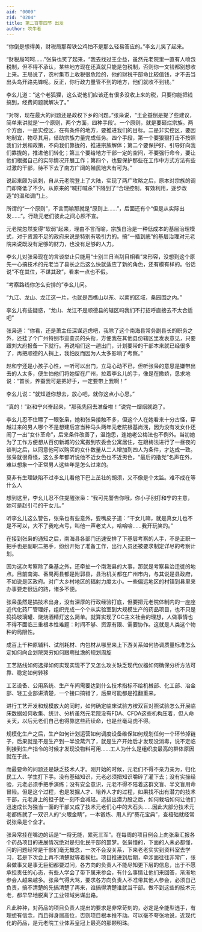 ```yaml
---
aid: "0009"
zid: "0204"
title: 第二百零四节 出发
author: 吹牛者
---
```


“你倒是想得美，财税局那帮铁公鸡怕不是那么轻易答应的。”李幺儿笑了起来。



“财税局呵呵……”张枭也笑了起来，“我去找过王企益，虽然元老院里一直有人喷包税制，但不得不承认，某些地方现在还真就只能是包税制，否则你一文钱都别想收上来。王局说了，农村集市上收税很危险的，他的财税干部命比较值钱，才不去当出头鸟开路先锋呢。反正，你行政力量管不到的地方，他们就收不到钱。”

李幺儿道：“这个老狐狸，这么说他们应该还有很多没收上来的税，只要你能把钱搞到，经费问题就解决了。”

“对呀，现在最大的问题还是政权下乡的问题。”张枭说，“王企益倒是提了些建议，简单来讲就是‘一个原则，两个方面，四种手段’。一个原则，就是要砸烂宗族。两个方面，一是实控区，在有条件的地方，要推进我们的目标。二是非实控区，要因地制宜，物尽其用，借助宗族力量完成任务。四个手段，第一个要狠狠打击不按照我们计划和政策，不向我们靠拢的，推进宗族解体；第二个要保护好、引导好向我们靠拢的，推进他们转化；第三个要给地方干部一定的空间，不要强行命令，要让他们根据自己的实际情况开展工作；第四个，也要保护那些在工作中方式方法有些过激的干部，待不下去了南方广阔的殖民地大有可为。”

说起来颇为讽刺，自从元老院登上了大陆，实现了两广攻略之后，原本对宗族的调门却降低了不少。从原来的“喊打喊杀”下降到了“合理控制，有效利用，逐步改造”的温和调门上。

所谓的“一个原则”，不言而喻那就是“原则上……”，后面还有个“但是从实际出发……”。行政元老们彼此之间心照不宣。

元老院忽然变得“软弱”起来，理由不言而喻，宗族自治是一种低成本的基层治理模式，对于资源不足的政府来说是特别有吸引力的。搞“一插到底”的基层治理对元老院来说既没有足够的财力，也没有足够的人力。

李幺儿对张枭现在的言谈举止只能用“士别三日当刮目相看”来形容，没想到这个原先一心搞技术的元老当了县长之后这么快就适应了新的角色，还有模有样的。俗话说“不在其位，不谋其政”，看来一点也不假。

“考察路线你怎么安排的”李幺儿问。

“九江、龙山、龙江这一片，也就是西樵山以东、以南的区域，桑园围之内。”

李幺儿有些疑惑，“龙山、龙江不是顺德县的辖区吗我们不打招呼直接去不太合适吧”

张枭道：“你看，还是萧主任深谋远虑吧，我除了这个南海县常务副县长的职务之外，还挂了个广州特别市巡查员的头衔，方便我在其他县份辖区里发表意见，只要跟刘大府报备一下就行。再说咱们这一趟出门，计划要带的干部本来就已经很多了，再把顺德的人捎上，我怕反而因为人太多影响了考察。”

赵和宁还是小孩子心性，一听可以出门，立马心动不已，但听张枭的意思是嫌带出去的人太多，便生怕他们将她留在广州，拉着李幺儿的手，像是在撒娇，恳求地说：“首长，养蚕我可是把好手，一定要带上我啊！”

李幺儿说：“就知道你想去，放心吧，就你这点小心思。”

“真的！”赵和宁兴奋起来，“那我先回去准备啦！”说完一熘烟就跑了。

李幺儿忍不住瞟了一眼张枭，她和张枭接触不多，但这个人在她看来十分古怪，穿越过来的男人哪个不是想建后宫当种马头两年元老院根基尚浅，因为没有发女仆还闹了一出“女仆革命”，后来条件改善了，温饱思，连她老公梅法也不例外。当初她为了工作方便想从百仞新城的公寓搬到农委会公寓居住，在跟梅法进行了一昼夜的谈判之后，以同意他可以购买的女仆数量从二人增加到四人为条件，才达成一致。张枭就很奇怪，这么多年都听说他不近女色也不近男色，“最后的撸党”名声在外，难以想象一个正常男人这些年是怎么过来的。

莫非有生理缺陷不过李幺儿看他下巴上茁壮的胡须，又不像是个太监。难不成在等什么人

想到这里，李幺儿忍不住提醒张枭：“我可先警告你哦，你小子别打和宁的主意，她可是赵引弓的干女儿。”

听李幺儿这么警告，张枭也有些意外，耍嘴皮子道：“干女儿嘛，就是真女儿也不是不可以，大不了我吃点亏，叫他一声老丈人，哈哈哈……我开玩笑的。”

在接到张枭的通知之后，南海县各部门迅速安排了下基层考察的人手，不是正职一把手也是副职二把手，纷纷开始了准备工作，出行人员还被要求制定详尽的考察计划。

因为这次考察除了桑基之外，还牵扯一个南海县的大事，那就是考察县治迁徙的地点。目前南海、番禺两县都是附郭县，县治机关都在广州市内，与其说是县政府，不如说是区政府。对广大乡村地区的辐射力度太小。一些偏远地区的村镇到县里来办事要走很远的路，诸多不便。

张枭虽然是搞技术出身，没有深厚的行政经验打底，但要把元老院体制内的一座座近代化药厂管理好，组织完成一个个从实验室到大规模生产的药品项目，也不只是捣捣玻璃罐、烧烧酒精灯这么简单。就算实现了GC主义社会的理想，人做事情也不得不面临三重根本性难题：时间不够、资源有限、需要协作。这就是人类这个物种的局限性。

成百上千种原辅料、试剂耗材、内包材从哪里来上下游关系如何协调质量标准怎么定如何向企划院哭穷如何跟瞎扯澹的规划周旋

工艺路线如何选择如何实现实现不了又怎么攻关缺乏现代仪器如何确保分析方法可靠、稳定如何转移

工艺设备、公用系统、生产车间需要达到什么技术指标不给机械部、化工部、冶金部、轻工业部讲清楚，一个接口搞错了，后果可能都是推翻重来。

进行工艺开发和规模放大的同时，如何确定临床试验方桉双盲对照试验怎么开展临床数据如何收集、统计、分析虽然元老院没有FDA、CFDA这些机构压着，但人命关天，以后元老们自己也得靠这些药续命，也是丝毫马虎不得。

规模化生产之后，生产如何计划运营如何调度设备维保如何规划任何一个环节掉链子，后果就是不是生产到一半没蒸汽了，就是生产开始后才发现没消毒，说不定临到接到生产指令的时候才发现没物料可用……工人为什么是组织度最高的群体原因就在于此。

而最要命的问题还是缺乏技术人才。刚开始的时候，元老们不得不亲力亲为，归化民工人、学生打下手。没有基础知识，元老必须把知识嚼碎了灌下去；没有实操经验，元老必须手把手演练；没有安全意识，元老不得不陪着这群文盲、半文盲用命冒险。但是这个过程，也是发掘人才、培养人才的过程，如果找不出有潜力的技术干部，元老身上的担子就一刻不会减轻。选拔出潜力股之后，如何栽培如何让他们迅速成长为独当一面的干部又成了技术元老们心中的大石头……因此大部分技术元老都练就了一双识人的“火眼金睛”，一本锻炼、用人的“葵花宝典”，查梧础就经常说张枭是个全才。

张枭常挂在嘴边的话是“一将无能，累死三军”。在每周的项目例会上向张枭汇报各个药品项目的进展情况绝对是归化民干部的噩梦。张枭懂的，下面的人未必都懂，问的问题经常是干部们毫无概念，一次不会没关系，下来老老实实到资料室去学习，若是下次会上再不清楚就等着挨批。项目推进到后期，牵涉面往往非常广，张枭做事又是事无巨细都要过问，各方向的负责人不能尽知更下层的信息，出于不愿承担责任的心态，有些人学会了带下属来参会，有什么事情让他们来回答，渐渐地参会人越来越多。张枭气得大骂，要求各方向负责人不准带其他人参会，必须自己负责，搞不清楚的先搞清楚了再来，谁搞得清楚谁就当干部。做不到这些的技术元老，都早早地脱离了工业领域另谋出路。

凡此种种，对药品的项目负责人提出的要求是非常苛刻的，必定是全能型选手，有理想有信念，而且得身居高位，否则项目根本推不动。可以毫不夸张地说，近现代化的药品，是元老院工业体系皇冠上最亮的那颗明珠。

